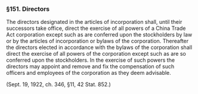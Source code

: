 ### §151. Directors ###

The directors designated in the articles of incorporation shall, until their successors take office, direct the exercise of all powers of a China Trade Act corporation except such as are conferred upon the stockholders by law or by the articles of incorporation or bylaws of the corporation. Thereafter the directors elected in accordance with the bylaws of the corporation shall direct the exercise of all powers of the corporation except such as are so conferred upon the stockholders. In the exercise of such powers the directors may appoint and remove and fix the compensation of such officers and employees of the corporation as they deem advisable.

(Sept. 19, 1922, ch. 346, §11, 42 Stat. 852.)